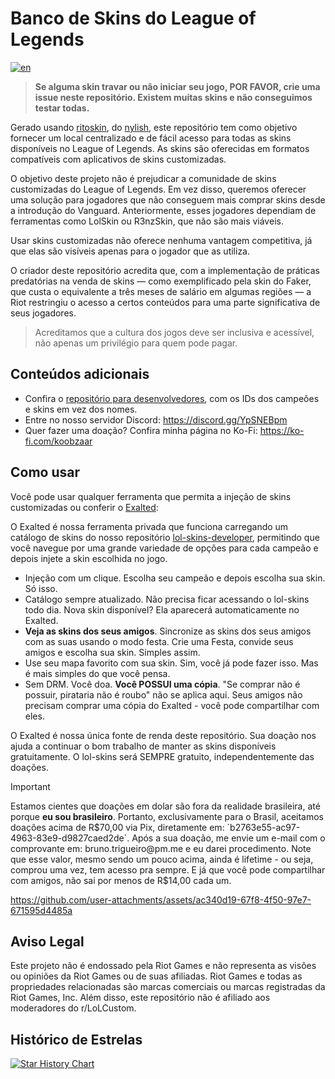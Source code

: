 # Banco de Skins do League of Legends

[![en](https://img.shields.io/badge/lang-en-red.svg)](https://github.com/koobzaar/lol-skins/blob/master/README.md)

> **Se alguma skin travar ou não iniciar seu jogo, POR FAVOR, crie uma issue neste repositório. Existem muitas skins e não conseguimos testar todas.**

Gerado usando [ritoskin](https://github.com/nylish/ritoskin), do [nylish](https://github.com/nylish), este repositório tem como objetivo fornecer um local centralizado e de fácil acesso para todas as skins disponíveis no League of Legends. As skins são oferecidas em formatos compatíveis com aplicativos de skins customizadas.

O objetivo deste projeto não é prejudicar a comunidade de skins customizadas do League of Legends. Em vez disso, queremos oferecer uma solução para jogadores que não conseguem mais comprar skins desde a introdução do Vanguard. Anteriormente, esses jogadores dependiam de ferramentas como LolSkin ou R3nzSkin, que não são mais viáveis.

Usar skins customizadas não oferece nenhuma vantagem competitiva, já que elas são visíveis apenas para o jogador que as utiliza.

O criador deste repositório acredita que, com a implementação de práticas predatórias na venda de skins — como exemplificado pela skin do Faker, que custa o equivalente a três meses de salário em algumas regiões — a Riot restringiu o acesso a certos conteúdos para uma parte significativa de seus jogadores.

> Acreditamos que a cultura dos jogos deve ser inclusiva e acessível, não apenas um privilégio para quem pode pagar.

## Conteúdos adicionais

- Confira o [repositório para desenvolvedores](https://github.com/koobzaar/lol-skins-developer), com os IDs dos campeões e skins em vez dos nomes.
- Entre no nosso servidor Discord: https://discord.gg/YpSNEBpm
- Quer fazer uma doação? Confira minha página no Ko-Fi: https://ko-fi.com/koobzaar

## Como usar

Você pode usar qualquer ferramenta que permita a injeção de skins customizadas ou conferir o [Exalted](https://ko-fi.com/koobzaar):

O Exalted é nossa ferramenta privada que funciona carregando um catálogo de skins do nosso repositório [lol-skins-developer](https://github.com/koobzaar/lol-skins-developer), permitindo que você navegue por uma grande variedade de opções para cada campeão e depois injete a skin escolhida no jogo.

- Injeção com um clique. Escolha seu campeão e depois escolha sua skin. Só isso.
- Catálogo sempre atualizado. Não precisa ficar acessando o lol-skins todo dia. Nova skin disponível? Ela aparecerá automaticamente no Exalted.
- **Veja as skins dos seus amigos**. Sincronize as skins dos seus amigos com as suas usando o modo festa. Crie uma Festa, convide seus amigos e escolha sua skin. Simples assim.
- Use seu mapa favorito com sua skin. Sim, você já pode fazer isso. Mas é mais simples do que você pensa.
- Sem DRM. Você doa. **Você POSSUI uma cópia**. "Se comprar não é possuir, pirataria não é roubo" não se aplica aqui. Seus amigos não precisam comprar uma cópia do Exalted - você pode compartilhar com eles.

O Exalted é nossa única fonte de renda deste repositório. Sua doação nos ajuda a continuar o bom trabalho de manter as skins disponíveis gratuitamente. O lol-skins será SEMPRE gratuito, independentemente das doações.

> [!IMPORTANT]
> Estamos cientes que doações em dolar são fora da realidade brasileira, até porque **eu sou brasileiro**. Portanto, exclusivamente para o Brasil, aceitamos doações acima de R$70,00 via Pix, diretamente em: `b2763e55-ac97-4963-83e9-d9827caed2de`. Após a sua doação, me envie um e-mail com o comprovante em: bruno.trigueiro@pm.me e eu darei procedimento. Note que esse valor, mesmo sendo um pouco acima, ainda é lifetime - ou seja, comprou uma vez, tem acesso pra sempre. E já que você pode compartilhar com amigos, não sai por menos de R$14,00 cada um.







https://github.com/user-attachments/assets/ac340d19-67f8-4f50-97e7-671595d4485a







## Aviso Legal

Este projeto não é endossado pela Riot Games e não representa as visões ou opiniões da Riot Games ou de suas afiliadas. Riot Games e todas as propriedades relacionadas são marcas comerciais ou marcas registradas da Riot Games, Inc. Além disso, este repositório não é afiliado aos moderadores do r/LoLCustom.

## Histórico de Estrelas

<a href="https://star-history.com/#koobzaar/lol-skins&Date">
 <picture>
   <source media="(prefers-color-scheme: dark)" srcset="https://api.star-history.com/svg?repos=koobzaar/lol-skins&type=Date&theme=dark" />
   <source media="(prefers-color-scheme: light)" srcset="https://api.star-history.com/svg?repos=koobzaar/lol-skins&type=Date" />
   <img alt="Star History Chart" src="https://api.star-history.com/svg?repos=koobzaar/lol-skins&type=Date" />
 </picture>
</a>

